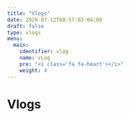 ```yaml
---
title: "Vlogs"
date: 2020-07-12T08:57:02-04:00
draft: false
type: vlogs
menu:
  main:
    identifier: vlog
    name: vLog
    pre: "<i class='fa fa-heart'></i>"
    weight: 4
---
```


# Vlogs
